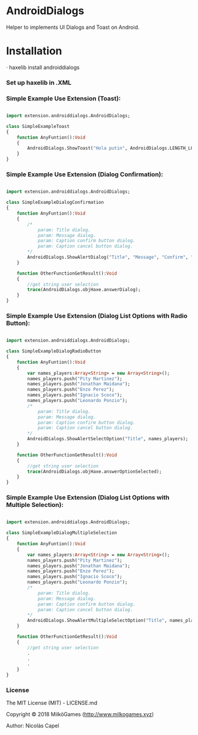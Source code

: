 # AndroidDialogs
Helper to implements UI Dialogs and Toast on Android.

# Installation

· haxelib install androiddialogs

### Set up haxelib in .XML

<haxelib name="androiddialogs" />

### Simple Example Use Extension (Toast):

```haxe

import extension.androiddialogs.AndroidDialogs;

class SimpleExampleToast
{
    function AnyFuntion():Void
    {
        AndroidDialogs.ShowToast("Hola putin", AndroidDialogs.LENGTH_LONG);//or LENGTH_SHORT duration
    }
}
```

### Simple Example Use Extension (Dialog Confirmation):

```haxe

import extension.androiddialogs.AndroidDialogs;

class SimpleExampleDialogConfirmation
{
    function AnyFuntion():Void
    {
        /*
            param: Title dialog.
            param: Message dialog.
            param: Caption confirm button dialog.
            param: Caption cancel button dialog.
        */
        AndroidDialogs.ShowAlertDialog("Title", "Message", "Confirm", "Cancel");
    }

    function OtherFunctionGetResult():Void
    {
        //get string user selection
        trace(AndroidDialogs.objHaxe.answerDialog);
    }
}

```

### Simple Example Use Extension (Dialog List Options with Radio Button):

```haxe

import extension.androiddialogs.AndroidDialogs;

class SimpleExampleDialogRadioButton
{
    function AnyFuntion():Void
    {
        var names_players:Array<String> = new Array<String>();
        names_players.push("Pity Martinez");
        names_players.push("Jonathan Maidana");
        names_players.push("Enzo Perez");
        names_players.push("Ignacio Scoco");
        names_players.push("Leonardo Ponzio");
        /*
            param: Title dialog.
            param: Message dialog.
            param: Caption confirm button dialog.
            param: Caption cancel button dialog.
        */
        AndroidDialogs.ShowAlertSelectOption("Title", names_players);
    }

    function OtherFunctionGetResult():Void
    {
        //get string user selection
        trace(AndroidDialogs.objHaxe.answerOptionSelected);
    }
}

```

### Simple Example Use Extension (Dialog List Options with Multiple Selection):

```haxe

import extension.androiddialogs.AndroidDialogs;

class SimpleExampleDialogMultipleSelection
{
    function AnyFuntion():Void
    {
        var names_players:Array<String> = new Array<String>();
        names_players.push("Pity Martinez");
        names_players.push("Jonathan Maidana");
        names_players.push("Enzo Perez");
        names_players.push("Ignacio Scoco");
        names_players.push("Leonardo Ponzio");
        /*
            param: Title dialog.
            param: Message dialog.
            param: Caption confirm button dialog.
            param: Caption cancel button dialog.
        */
        AndroidDialogs.ShowAlertMultipleSelectOption("Title", names_players);
    }

    function OtherFunctionGetResult():Void
    {
        //get string user selection
        .
        .
        .
    }
}

```


### License

The MIT License (MIT) - LICENSE.md

Copyright © 2018 MilköGames (http://www.milkogames.xyz)

Author: Nicolás Capel
